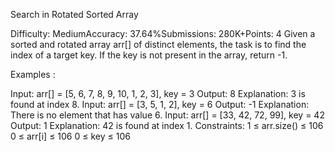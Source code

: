 Search in Rotated Sorted Array

Difficulty: MediumAccuracy: 37.64%Submissions: 280K+Points: 4
Given a sorted and rotated array arr[] of distinct elements, the task is to find the index of a target key.  If the key is not present in the array, return -1.

Examples :

Input: arr[] = [5, 6, 7, 8, 9, 10, 1, 2, 3], key = 3
Output: 8
Explanation: 3 is found at index 8.
Input: arr[] = [3, 5, 1, 2], key = 6
Output: -1
Explanation: There is no element that has value 6.
Input: arr[] = [33, 42, 72, 99], key = 42
Output: 1
Explanation: 42 is found at index 1.
Constraints:
1 ≤ arr.size() ≤ 106
0 ≤ arr[i] ≤ 106
0 ≤ key ≤ 106

